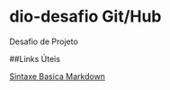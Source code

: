 # dio-desafio Git/Hub
Desafio de Projeto 

##Links Úteis

[Sintaxe Basica Markdown](https://www.markdownguide.org/basic-syntax/)
